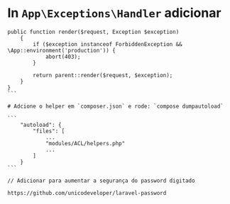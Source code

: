 # In `App\Exceptions\Handler` adicionar

````
public function render($request, Exception $exception)
    {
        if ($exception instanceof ForbiddenException &&  \App::environment('production')) {
            abort(403);
        }

        return parent::render($request, $exception);
    }
}
```

# Adcione o helper em `composer.json` e rode: `compose dumpautoload`

```
    "autoload": {
        "files": [
            ...
            "modules/ACL/helpers.php"
            ...
        ]
    }
```

// Adicionar para aumentar a segurança do password digitado

https://github.com/unicodeveloper/laravel-password
